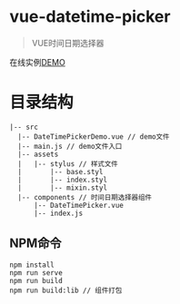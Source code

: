 # vue-datetime-picker

> VUE时间日期选择器

在线实例[DEMO](https://ctxtub.com/vue-datetime-picker/)

# 目录结构
```
|-- src
  |-- DateTimePickerDemo.vue // demo文件
  |-- main.js // demo文件入口
  |-- assets
  |   |-- stylus // 样式文件
  |       |-- base.styl
  |       |-- index.styl
  |       |-- mixin.styl
  |-- components // 时间日期选择器组件
      |-- DateTimePicker.vue
      |-- index.js
```

## NPM命令
```
npm install
npm run serve
npm run build
npm run build:lib // 组件打包
```
